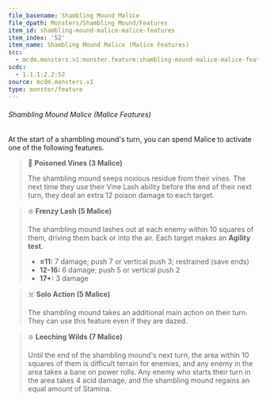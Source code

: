 ```yaml
---
file_basename: Shambling Mound Malice
file_dpath: Monsters/Shambling Mound/Features
item_id: shambling-mound-malice-malice-features
item_index: '52'
item_name: Shambling Mound Malice (Malice Features)
scc:
  - mcdm.monsters.v1:monster.feature:shambling-mound-malice-malice-features
scdc:
  - 1.1.1:2.2:52
source: mcdm.monsters.v1
type: monster/feature
---
```


###### Shambling Mound Malice (Malice Features)

At the start of a shambling mound's turn, you can spend Malice to activate one of the following features.

> 👤 **Poisoned Vines (3 Malice)**
>
> The shambling mound seeps noxious residue from their vines. The next time they use their Vine Lash ability before the end of their next turn, they deal an extra 12 poison damage to each target.

> ❇️ **Frenzy Lash (5 Malice)**
>
> The shambling mound lashes out at each enemy within 10 squares of them, driving them back or into the air. Each target makes an **Agility test**.
>
> - **≤11:** 7 damage; push 7 or vertical push 3; restrained (save ends)
> - **12-16:** 6 damage; push 5 or vertical push 2
> - **17+:** 3 damage

> ☠️ **Solo Action (5 Malice)**
>
> The shambling mound takes an additional main action on their turn. They can use this feature even if they are dazed.

> ❇️ **Leeching Wilds (7 Malice)**
>
> Until the end of the shambling mound's next turn, the area within 10 squares of them is difficult terrain for enemies, and any enemy in the area takes a bane on power rolls. Any enemy who starts their turn in the area takes 4 acid damage, and the shambling mound regains an equal amount of Stamina.
